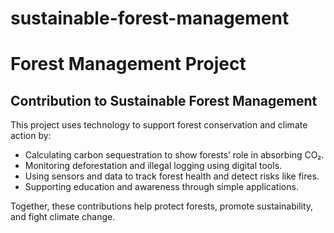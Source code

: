 # sustainable-forest-management

# Forest Management Project

## Contribution to Sustainable Forest Management
This project uses technology to support forest conservation and climate action by:

- Calculating carbon sequestration to show forests’ role in absorbing CO₂.  
- Monitoring deforestation and illegal logging using digital tools.  
- Using sensors and data to track forest health and detect risks like fires.  
- Supporting education and awareness through simple applications.  

Together, these contributions help protect forests, promote sustainability, and fight climate change.

